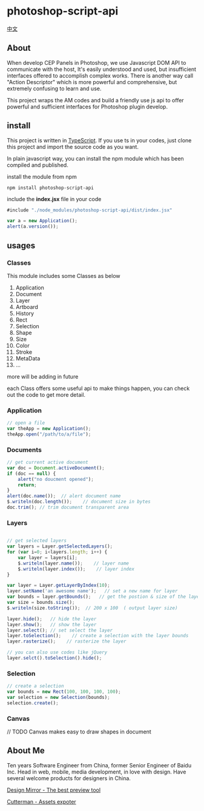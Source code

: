 # photoshop-script-api

[中文](./README_zh.md)

## About

When develop CEP Panels in Photoshop, we use Javascript DOM API to communicate with the host, It's easily understood and used, but insufficient interfaces offered to accomplish complex works. There is another way call "Action Descriptor" which is more powerful and comprehensive, but extremely confusing to learn and use.

This project wraps the AM codes and build a friendly use js api to offer powerful and sufficient interfaces for Photoshop plugin develop.

## install

This project is written in [TypeScript](http://www.typescriptlang.org). If you use ts in your codes, just clone this project and import the source code as you want.

In plain javascript way, you can install the npm module which has been compiled and published.

install the module from npm 

```shell
npm install photoshop-script-api
```

include the **index.jsx** file in your code

```javascript
#include "./node_modules/photoshop-script-api/dist/index.jsx"

var a = new Application();
alert(a.version());
```


## usages

### Classes

This module includes some Classes as below

1. Application
2. Document
3. Layer
4. Artboard
5. History
6. Rect
7. Selection
8. Shape
9. Size
10. Color
11. Stroke
12. MetaData
13. ...

more will be adding in future

each Class offers some useful api to make things happen, you can check out the code to get more detail.

### Application

```javascript
// open a file
var theApp = new Application();
theApp.open("/path/to/a/file");
```

### Documents

```javascript
// get current active document
var doc = Document.activeDocument();
if (doc == null) {
    alert("no doucment opened");
    return;
}
alert(doc.name());  // alert document name
$.writeln(doc.length());    // document size in bytes
doc.trim(); // trim document transparent area
```

### Layers

```javascript

// get selected layers
var layers = Layer.getSelectedLayers();
for (var i=0; i<layers.length; i++) {
    var layer = layers[i];
    $.writeln(layer.name());    // layer name
    $.writeln(layer.index());    // layer index
}

var layer = Layer.getLayerByIndex(10);
layer.setName('an awesome name');   // set a new name for layer
var bounds = layer.getBounds();   // get the postion & size of the layer
var size = bounds.size();
$.writeln(size.toString());  // 200 x 100  ( output layer size)

layer.hide();   // hide the layer
layer.show();   // show the layer
layer.select(); // set select the layer
layer.toSelection();    // create a selection with the layer bounds
layer.rasterize();    // rasterize the layer

// you can also use codes like jQuery
layer.selct().toSelection().hide();

```

### Selection

```javascript
// create a selection
var bounds = new Rect(100, 100, 100, 100);
var selection = new Selection(bounds);
selection.create();
```

### Canvas

// TODO
Canvas makes easy to draw shapes in document

## About Me

Ten years Software Engineer from China, former Senior Engineer of Baidu Inc. Head in web, mobile, media development, in love with design. Have several welcome products for designers in China.

[Design Mirror - The best preview tool](http://www.psmirror.cn)

[Cutterman - Assets expoter](http://www.cutterman.cn)

